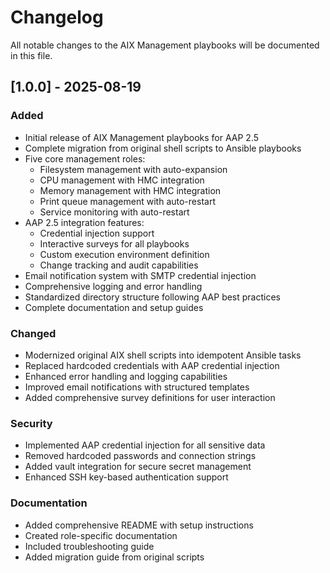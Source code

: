 # Changelog

All notable changes to the AIX Management playbooks will be documented in this file.

## [1.0.0] - 2025-08-19

### Added
- Initial release of AIX Management playbooks for AAP 2.5
- Complete migration from original shell scripts to Ansible playbooks
- Five core management roles:
  - Filesystem management with auto-expansion
  - CPU management with HMC integration
  - Memory management with HMC integration  
  - Print queue management with auto-restart
  - Service monitoring with auto-restart
- AAP 2.5 integration features:
  - Credential injection support
  - Interactive surveys for all playbooks
  - Custom execution environment definition
  - Change tracking and audit capabilities
- Email notification system with SMTP credential injection
- Comprehensive logging and error handling
- Standardized directory structure following AAP best practices
- Complete documentation and setup guides

### Changed
- Modernized original AIX shell scripts into idempotent Ansible tasks
- Replaced hardcoded credentials with AAP credential injection
- Enhanced error handling and logging capabilities
- Improved email notifications with structured templates
- Added comprehensive survey definitions for user interaction

### Security
- Implemented AAP credential injection for all sensitive data
- Removed hardcoded passwords and connection strings
- Added vault integration for secure secret management
- Enhanced SSH key-based authentication support

### Documentation
- Added comprehensive README with setup instructions
- Created role-specific documentation
- Included troubleshooting guide
- Added migration guide from original scripts